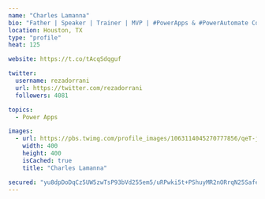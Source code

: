 ```yaml
---
name: "Charles Lamanna"
bio: "Father | Speaker | Trainer | MVP | #PowerApps & #PowerAutomate Community Super User | YouTuber Right-pointing triangle http://youtube.com/c/rezadorrani | Learn - Share - Clockwise rightwards and leftwards open circle arrows"
location: Houston, TX
type: "profile"
heat: 125

website: https://t.co/tAcqSdqguf

twitter:
  username: rezadorrani
  url: https://twitter.com/rezadorrani
  followers: 4081

topics:
  - Power Apps

images:
  - url: https://pbs.twimg.com/profile_images/1063114045270777856/qeT-jpWr_400x400.jpg
    width: 400
    height: 400
    isCached: true
    title: "Charles Lamanna"

secured: "yu8dpDoDqCz5UW5zwTsP93bVd255em5/uRPwki5t+PShuyMR2nORrqN25Safe6jxOAiMDS+YlTmM2qEVh2nGRlmidrqQiWr5xYcg0eT6PaKQx/o/x9E4KDDyTxj9jyxQ0HMHVnGiGuSRpTZ+Orkw4YLH+mqlZyRoZYuKlFDH6YUCjHE4LomHFHFgyrgjGGW7t9N6UC/28dzBQFv/n1XTopgeAMKDATcd+graT7VisZ+2O8nx/zoY5nsVFbZh8Nahk9526YhLJ5JzE68sLPUF5RrXEU6xEQa4X3+0PM4qW5D+ONGQgStE8E46jKZTrXR7TNDJuoVMlxYqJYs92l9TsXZOFHUaczlm6C6vXWc0AfBUWzoTV3284fyheahPT9mPHsVtxUvOM1PvzVmksIRP2lXyX9cRt8DpEcuNwtiilt4=;zy93SSWxgVHiVR5ZDaIwcw=="
---
```


